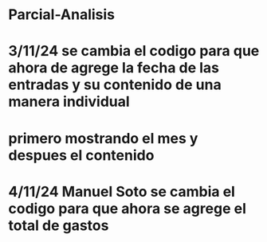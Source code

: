 # Parcial-Analisis
# 3/11/24 se cambia el codigo para que ahora de agrege la fecha de las entradas y su contenido de una manera individual
# primero mostrando el mes y despues el contenido 
# 4/11/24 Manuel Soto se cambia el codigo para que ahora se agrege el total de gastos 